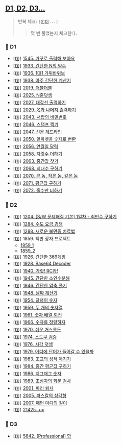 ## [D1, D2, D3...](https://swexpertacademy.com/main/code/problem/problemList.do?contestProbId=&categoryId=&categoryType=&problemTitle=&orderBy=FIRST_REG_DATETIME&selectCodeLang=PYTHON&select-1=3&pageSize=30&pageIndex=1)
> 반복 체크: `[1️⃣2️⃣...]`
> > 몇 번 풀었는지 체크한다.

### 📂 D1
- `[1️⃣]` [1545. 거꾸로 출력해 보아요](https://github.com/SeoMiYoung/miyoung-zone/blob/main/SWEA/D1/1545.py)
- `[1️⃣]` [1933. 간단한 N의 약수](https://github.com/SeoMiYoung/miyoung-zone/commit/63158f0fa2e446dd565dbe92c630fb185f5e9e5e)
- `[1️⃣]` [1936. 1대1 가위바위보](https://github.com/SeoMiYoung/miyoung-zone/blob/main/SWEA/D1/1936.py)
- `[1️⃣]` [1938. 아주 간단한 계산기](https://github.com/SeoMiYoung/miyoung-zone/blob/main/SWEA/D1/1938.py)
- `[1️⃣]` [2019. 더블더블](https://github.com/SeoMiYoung/miyoung-zone/blob/main/SWEA/D1/2019.py)
- `[1️⃣]` [2025. N줄덧셈](https://github.com/SeoMiYoung/miyoung-zone/blob/main/SWEA/D1/2025.py)
- `[1️⃣]` [2027. 대각선 출력하기](https://github.com/SeoMiYoung/miyoung-zone/blob/main/SWEA/D1/2027.py)
- `[1️⃣]` [2029. 몫과 나머지 출력하기](https://github.com/SeoMiYoung/miyoung-zone/blob/main/SWEA/D1/2029.py)
- `[1️⃣]` [2043. 서랍의 비밀번호](https://github.com/SeoMiYoung/miyoung-zone/blob/main/SWEA/D1/2043.py)
- `[1️⃣]` [2046. 스탬프 찍기](https://github.com/SeoMiYoung/miyoung-zone/blob/main/SWEA/D1/2046.py)
- `[1️⃣]` [2047. 신문 헤드라인](https://github.com/SeoMiYoung/miyoung-zone/blob/main/SWEA/D1/2047.py)
- `[1️⃣]` [2050. 알파벳을 숫자로 변환](https://github.com/SeoMiYoung/miyoung-zone/blob/main/SWEA/D1/2050.py)
- `[1️⃣]` [2056. 연월일 달력](https://github.com/SeoMiYoung/miyoung-zone/blob/main/SWEA/D1/2056.py)
- `[1️⃣]` [2058. 자릿수 더하기](https://github.com/SeoMiYoung/miyoung-zone/blob/main/SWEA/D1/2058.py)
- `[1️⃣]` [2063. 중간값 찾기](https://github.com/SeoMiYoung/miyoung-zone/blob/main/SWEA/D1/2063.py)
- `[1️⃣]` [2068. 최대수 구하기](https://github.com/SeoMiYoung/miyoung-zone/blob/main/SWEA/D1/2068.py)
- `[1️⃣]` [2070. 큰 놈, 작은 놈, 같은 놈](https://github.com/SeoMiYoung/miyoung-zone/blob/main/SWEA/D1/2070.py)
- `[1️⃣]` [2071. 평균값 구하기](https://github.com/SeoMiYoung/miyoung-zone/blob/main/SWEA/D1/2071.py)
- `[1️⃣]` [2072. 홀수만 더하기](https://github.com/SeoMiYoung/miyoung-zone/blob/main/SWEA/D1/2072.py)

### 📂 D2
- `[1️⃣]` [1204. [S/W 문제해결 기본] 1일차 - 최빈수 구하기](https://github.com/SeoMiYoung/miyoung-zone/blob/main/SWEA/D2/1204.py)
- `[1️⃣]` [1284. 수도 요금 경쟁](https://github.com/SeoMiYoung/miyoung-zone/blob/main/SWEA/D2/1284.py)
- `[1️⃣]` [1288. 새로운 불면증 치료법](https://github.com/SeoMiYoung/miyoung-zone/blob/main/SWEA/D2/1288.py)
- `[1️⃣]` 1859. 백만 장자 프로젝트
   - [1859_1](https://github.com/SeoMiYoung/miyoung-zone/blob/main/SWEA/D2/1859_1.py)
   - [1859_2](https://github.com/SeoMiYoung/miyoung-zone/blob/main/SWEA/D2/1859_2.py)
- `[1️⃣]` [1926. 간단한 369게임](https://github.com/SeoMiYoung/miyoung-zone/blob/main/SWEA/D2/1926.py)
- `[1️⃣]` [1928. Base64 Decoder](https://github.com/SeoMiYoung/miyoung-zone/blob/main/SWEA/D2/1928.py)
- `[1️⃣]` [1940. 가랏! RC카!](https://github.com/SeoMiYoung/miyoung-zone/blob/main/SWEA/D2/1940.py)
- `[1️⃣]` [1945. 간단한 소인수분해](https://github.com/SeoMiYoung/miyoung-zone/blob/main/SWEA/D2/1945.py)
- `[1️⃣]` [1946. 간단한 압축 풀기](https://github.com/SeoMiYoung/miyoung-zone/blob/main/SWEA/D2/1946.py)
- `[1️⃣]` [1948. 날짜 계산기](https://github.com/SeoMiYoung/miyoung-zone/blob/main/SWEA/D2/1948.py)
- `[1️⃣]` [1954. 달팽이 숫자](https://github.com/SeoMiYoung/miyoung-zone/blob/main/SWEA/D2/1954.py)
- `[1️⃣]` [1959. 두 개의 숫자열](https://github.com/SeoMiYoung/miyoung-zone/blob/main/SWEA/D2/1959.py)
- `[1️⃣]` [1961. 숫자 배열 회전](https://github.com/SeoMiYoung/miyoung-zone/blob/main/SWEA/D2/1961.py)
- `[1️⃣]` [1966. 숫자를 정렬하자](https://github.com/SeoMiYoung/miyoung-zone/blob/main/SWEA/D2/1966.py)
- `[1️⃣]` [1970. 쉬운 거스름돈](https://github.com/SeoMiYoung/miyoung-zone/blob/main/SWEA/D2/1970.py)
- `[1️⃣]` [1974. 스도쿠 검증](https://github.com/SeoMiYoung/miyoung-zone/blob/main/SWEA/D2/1974.py)
- `[1️⃣]` [1976. 시각 덧셈](https://github.com/SeoMiYoung/miyoung-zone/blob/main/SWEA/D2/1976.py)
- `[1️⃣]` [1979. 어디에 단어가 들어갈 수 있을까](https://github.com/SeoMiYoung/miyoung-zone/blob/main/SWEA/D2/1979.py)
- `[1️⃣]` [1983. 조교의 성적 매기기](https://github.com/SeoMiYoung/miyoung-zone/blob/main/SWEA/D2/1983.py)
- `[1️⃣]` [1984. 중간 평균값 구하기](https://github.com/SeoMiYoung/miyoung-zone/blob/main/SWEA/D2/1984.py)
- `[1️⃣]` [1986. 지그재그 숫자](https://github.com/SeoMiYoung/miyoung-zone/blob/main/SWEA/D2/1986.py)
- `[1️⃣]` [1989. 초심자의 회문 검사](https://github.com/SeoMiYoung/miyoung-zone/blob/main/SWEA/D2/1989.py)
- `[1️⃣]` [2001. 파리 퇴치](https://github.com/SeoMiYoung/miyoung-zone/blob/main/SWEA/D2/2001.py)
- `[1️⃣]` [2005. 파스칼의 삼각형](https://github.com/SeoMiYoung/miyoung-zone/blob/main/SWEA/D2/2005.py)
- `[1️⃣]` [2007. 패턴 마디의 길이](https://github.com/SeoMiYoung/miyoung-zone/blob/main/SWEA/D2/2007.py)
- `[1️⃣]` [21425. +=](https://github.com/SeoMiYoung/miyoung-zone/blob/main/SWEA/D2/21425.py)
  
### 📂 D3
- `[1️⃣]` [5642. [Professional] 합](https://github.com/SeoMiYoung/miyoung-zone/blob/main/SWEA/D3/5642.py)
